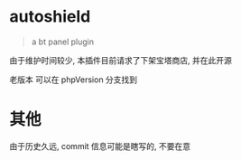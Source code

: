 # autoshield

> a bt panel plugin

由于维护时间较少, 本插件目前请求了下架宝塔商店, 并在此开源

老版本 可以在 phpVersion 分支找到

# 其他

由于历史久远, commit 信息可能是瞎写的, 不要在意